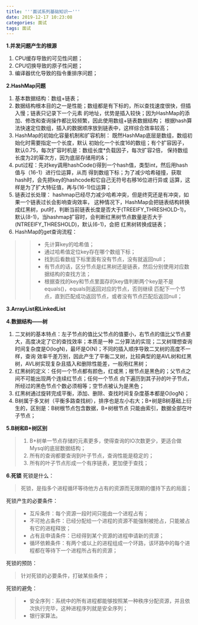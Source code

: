 ```yaml
---
title: '''面试系列基础知识一'''
date: 2019-12-17 10:23:08
categories: 面试
tags: 面试
---
```

**1.并发问题产生的根源**
1. CPU缓存导致的可见性问题；
2. CPU切换导致的原子性问题；
3. 编译器优化导致的指令重排序问题；

**2.HashMap问题**
1. 基本数据结构：数组+链表；
2. 数据结构根本目的之一是性能；数组都是有下标的，所以查找速度很快，但插入慢；链表只记录下一个元素
   的地址，优势是插入较快；因为HashMap的添加、修改和查询操作都比较频繁，因此使用数组+链表数据结构；
   根据hash算法快速定位数组，插入的数据顺序放到链表中，这样综合效率较高；
3. HashMap的初始化容量机制和扩容机制： 既然HashMap底层是数组，数组初始化时需要指定一个长度，默认
   初始化一个长度16的数组；有个扩容因子，默认0.75，每次扩容时机是：数组长度*负载因子，每次扩容2倍，
   保持数组长度为2的幂次方，因为底层存储用的&；
4. put过程：先对key调用hashCode()得到一个hash值，类型int，然后用hash值与（16-1）进行位运算，从而
   得到数组下标；为了减少哈希碰撞，获取hash时，会先把key的hashcode和它自己无符号右移16位进行异或
   运算，这样是为了扩大特征值，再与(16-1)位运算；
5. 链表过长处理： hashmap已经尽力减少哈希冲突，但是终究还是有冲突，如果一个链表过长会影响查询效率，
   这种情况下，HashMap会把链表结构转换成红黑树，put时，判断当前链表长度是否大于(TREEIFY_THRESHOLD-1)，
   默认(8-1)，当hashmap扩容时，会判断红黑树节点数量是否大于(NTREEIFY_THRESHOLD)，默认(6-1)，会把
   红黑树转换成链表；
6. HashMap的get查询流程：
>>* 先计算key的哈希值；
>>* 通过哈希值定位key存在哪个数组下标；
>>* 找到后看数组下标里面有没有节点，没有就返回null；
>>* 有节点的话，区分节点是红黑树还是链表，然后分别使用对应数据结构的查找方法；
>>* 根据查找的key和节点里面存的key值判断两个key是不是equals()，equals则返回对应的节点，否则继续
匹配下一个节点，直到匹配成功返回节点，或者没有节点匹配后返回null；

**3.ArrayList和LinkedList**


**4.数据结构——树**
1. 二叉树的基本特点：左子节点的值比父节点的值要小，右节点的值比父节点要大，高度决定了它的查找效率；本质是一种
二分算法的实现；二叉树理想查询时间复杂度是O(logN)，最坏是O(N)；不同的插入顺序导致二叉树的高度不一样，查询
效率千差万别，因此产生了平衡二叉树，比较典型的是AVL树和红黑树，AVL树实现复杂且插入和删除性能差，一般用红黑树；
2. 红黑树的定义：任何一个节点都有颜色，红或黑；根节点是黑色的；父节点之间不可能出现两个连续红节点；任何一个节点
向下遍历到其子孙的叶子节点，所经过的黑色节点个数必须相等；空节点被认为是黑色；
3. 红黑树通过旋转完成平衡，添加、删除、查找时间复杂度基本都是O(logN)；
4. B树属于多叉树（平衡多路查找树），排序也是左小右大；B+树是B树基础上衍生的，区别是：B树根节点包含数据，B+树根节点
只能由索引，数据全部在叶子节点；

**5.B树和B+树区别**
>1. B+树单一节点存储的元素更多，使得查询的IO次数更少，更适合做Mysql的底层数据结构；
>2. 所有的查询都要查询到叶子节点，查询性能是稳定的；
>3. 所有的叶子节点形成一个有序链表，更加便于查找；

**6.死锁**
死锁是什么：
>死锁，是指多个进程循环等待他方占有的资源而无限期的僵持下去的局面；

死锁产生的必要条件：
>* 互斥条件：每个资源一段时间只能由一个进程占有；
>* 不可抢占条件：已经分配给一个进程的资源不能强制被抢占，只能被占有它的进程释放；
>* 占有且申请条件：已经得到某个资源的进程申请新的资源；
>* 循环依赖条件：有两个或以上的进程组成一个环路，该环路中的每个进程都在等待下一个进程所占有的资源；

死锁的预防：
>针对死锁的必要条件，打破某些条件；

死锁的避免：
>* 安全序列：系统中的所有进程都能够按照某一种秩序分配资源，并且依次执行完毕，这种进程序列就是安全序列；
>* 银行家算法。

